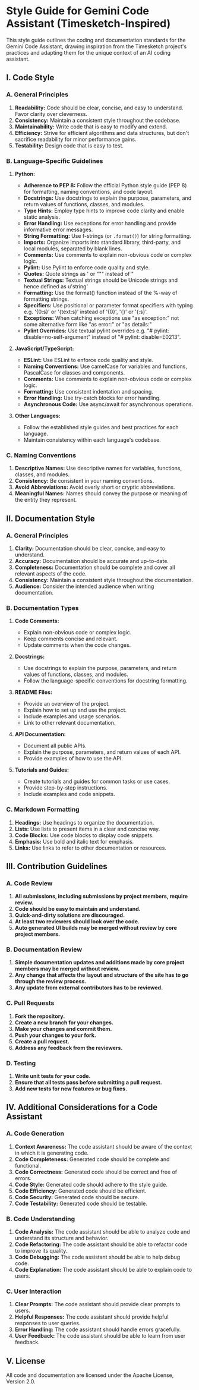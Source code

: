 # Style Guide for Gemini Code Assistant (Timesketch-Inspired)

This style guide outlines the coding and documentation standards for the Gemini Code Assistant, drawing inspiration from the Timesketch project's practices and adapting them for the unique context of an AI coding assistant.

## I. Code Style

### A. General Principles

1.  **Readability:** Code should be clear, concise, and easy to understand. Favor clarity over cleverness.
2.  **Consistency:** Maintain a consistent style throughout the codebase.
3.  **Maintainability:** Write code that is easy to modify and extend.
4.  **Efficiency:** Strive for efficient algorithms and data structures, but don't sacrifice readability for minor performance gains.
5.  **Testability:** Design code that is easy to test.

### B. Language-Specific Guidelines

1.  **Python:**
    *   **Adherence to PEP 8:** Follow the official Python style guide (PEP 8) for formatting, naming conventions, and code layout.
    *   **Docstrings:** Use docstrings to explain the purpose, parameters, and return values of functions, classes, and modules.
    *   **Type Hints:** Employ type hints to improve code clarity and enable static analysis.
    *   **Error Handling:** Use exceptions for error handling and provide informative error messages.
    *   **String Formatting:** Use f-strings (or `.format()`) for string formatting.
    *   **Imports:** Organize imports into standard library, third-party, and local modules, separated by blank lines.
    *   **Comments:** Use comments to explain non-obvious code or complex logic.
    *   **Pylint:** Use Pylint to enforce code quality and style.
    *   **Quotes:** Quote strings as ' or """ instead of "
    *   **Textual Strings:** Textual strings should be Unicode strings and hence defined as u'string'
    *   **Formatting:** Use the format() function instead of the %-way of formatting strings.
    *   **Specifiers:** Use positional or parameter format specifiers with typing e.g. '{0:s}' or '{text:s}' instead of '{0}', '{}' or '{:s}'.
    *   **Exceptions:** When catching exceptions use "as exception:" not some alternative form like "as error:" or "as details:"
    *   **Pylint Overrides:** Use textual pylint overrides e.g. "# pylint: disable=no-self-argument" instead of "# pylint: disable=E0213".

2.  **JavaScript/TypeScript:**
    *   **ESLint:** Use ESLint to enforce code quality and style.
    *   **Naming Conventions:** Use camelCase for variables and functions, PascalCase for classes and components.
    *   **Comments:** Use comments to explain non-obvious code or complex logic.
    *   **Formatting:** Use consistent indentation and spacing.
    *   **Error Handling:** Use try-catch blocks for error handling.
    *   **Asynchronous Code:** Use async/await for asynchronous operations.

3.  **Other Languages:**
    *   Follow the established style guides and best practices for each language.
    *   Maintain consistency within each language's codebase.

### C. Naming Conventions

1.  **Descriptive Names:** Use descriptive names for variables, functions, classes, and modules.
2.  **Consistency:** Be consistent in your naming conventions.
3.  **Avoid Abbreviations:** Avoid overly short or cryptic abbreviations.
4.  **Meaningful Names:** Names should convey the purpose or meaning of the entity they represent.

## II. Documentation Style

### A. General Principles

1.  **Clarity:** Documentation should be clear, concise, and easy to understand.
2.  **Accuracy:** Documentation should be accurate and up-to-date.
3.  **Completeness:** Documentation should be complete and cover all relevant aspects of the code.
4.  **Consistency:** Maintain a consistent style throughout the documentation.
5.  **Audience:** Consider the intended audience when writing documentation.

### B. Documentation Types

1.  **Code Comments:**
    *   Explain non-obvious code or complex logic.
    *   Keep comments concise and relevant.
    *   Update comments when the code changes.

2.  **Docstrings:**
    *   Use docstrings to explain the purpose, parameters, and return values of functions, classes, and modules.
    *   Follow the language-specific conventions for docstring formatting.

3.  **README Files:**
    *   Provide an overview of the project.
    *   Explain how to set up and use the project.
    *   Include examples and usage scenarios.
    *   Link to other relevant documentation.

4.  **API Documentation:**
    *   Document all public APIs.
    *   Explain the purpose, parameters, and return values of each API.
    *   Provide examples of how to use the API.

5.  **Tutorials and Guides:**
    *   Create tutorials and guides for common tasks or use cases.
    *   Provide step-by-step instructions.
    *   Include examples and code snippets.

### C. Markdown Formatting

1.  **Headings:** Use headings to organize the documentation.
2.  **Lists:** Use lists to present items in a clear and concise way.
3.  **Code Blocks:** Use code blocks to display code snippets.
4.  **Emphasis:** Use bold and italic text for emphasis.
5.  **Links:** Use links to refer to other documentation or resources.

## III. Contribution Guidelines

### A. Code Review

1.  **All submissions, including submissions by project members, require review.**
2.  **Code should be easy to maintain and understand.**
3.  **Quick-and-dirty solutions are discouraged.**
4.  **At least two reviewers should look over the code.**
5.  **Auto generated UI builds may be merged without review by core project members.**

### B. Documentation Review

1.  **Simple documentation updates and additions made by core project members may be merged without review.**
2.  **Any change that affects the layout and structure of the site has to go through the review process.**
3.  **Any update from external contributors has to be reviewed.**

### C. Pull Requests

1.  **Fork the repository.**
2.  **Create a new branch for your changes.**
3.  **Make your changes and commit them.**
4.  **Push your changes to your fork.**
5.  **Create a pull request.**
6.  **Address any feedback from the reviewers.**

### D. Testing

1.  **Write unit tests for your code.**
2.  **Ensure that all tests pass before submitting a pull request.**
3.  **Add new tests for new features or bug fixes.**

## IV. Additional Considerations for a Code Assistant

### A. Code Generation

1.  **Context Awareness:** The code assistant should be aware of the context in which it is generating code.
2.  **Code Completeness:** Generated code should be complete and functional.
3.  **Code Correctness:** Generated code should be correct and free of errors.
4.  **Code Style:** Generated code should adhere to the style guide.
5.  **Code Efficiency:** Generated code should be efficient.
6.  **Code Security:** Generated code should be secure.
7.  **Code Testability:** Generated code should be testable.

### B. Code Understanding

1.  **Code Analysis:** The code assistant should be able to analyze code and understand its structure and behavior.
2.  **Code Refactoring:** The code assistant should be able to refactor code to improve its quality.
3.  **Code Debugging:** The code assistant should be able to help debug code.
4.  **Code Explanation:** The code assistant should be able to explain code to users.

### C. User Interaction

1.  **Clear Prompts:** The code assistant should provide clear prompts to users.
2.  **Helpful Responses:** The code assistant should provide helpful responses to user queries.
3.  **Error Handling:** The code assistant should handle errors gracefully.
4.  **User Feedback:** The code assistant should be able to learn from user feedback.

## V. License

All code and documentation are licensed under the Apache License, Version 2.0.
